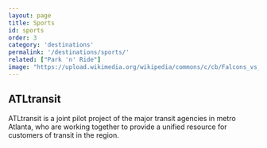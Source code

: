 ```yaml
---
layout: page
title: Sports
id: sports
order: 3
category: 'destinations'
permalink: '/destinations/sports/'
related: ["Park 'n' Ride"]
image: "https://upload.wikimedia.org/wikipedia/commons/c/cb/Falcons_vs_Redskins_2006.jpg"
---
```


## ATLtransit

ATLtransit is a joint pilot project of the major transit agencies in metro Atlanta, who are working together to provide a unified resource for customers of transit in the region.